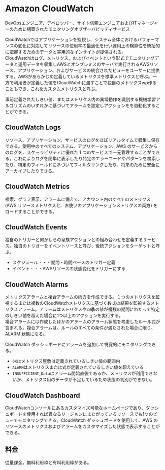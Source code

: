 # Amazon CloudWatch  
DevOpsエンジニア、デベロッパー、サイト信頼エンジニアおよびITマネージャーのために構築されたモニタリングオブザーバビリティサービス  

CloudWatchではアプリケーションを監視し、システム全体におけるパフォーマンスの変化に対応してリソースの使用率の最適化を行い運用上の検算性を統括的に把握するためのデータと実用的なインサイトが提供される。  
CloudWatchはログ、メトリクス、およびイベントという形式でモニタリングデータと運用データを収集しAWSとオンプレミスのサーバで実行されるAWSリソース、アプリケーション、およびサービスの統合されたビューをユーザーに提供する。AWSがあらかじめ定義しているメトリクスを標準メトリクスと呼ぶ。一方で利用者が定義した値をCloudWatchに渡すことで独自のメトリクスwp作ることもでき、これをカスタムメトリクスと呼ぶ。

事前定義されたしきい値、またはメトリクス内の異常動作を識別する機械学習アルゴリズムのいずれかに基づいてアラームを設定しアクションをを自動化することができる。

## CloudWatch Logs  
リソース、アプリケーション、サービスのログをほぼリアルタイムで収集し保存できる。使用中のすべてのシステム、アプリケーション、AWS のサービスからのログを、スケーラビリティに優れた 1 つのサービスで一元管理することができる。これによりログを簡単に表示したり特定のエラーコードやパターンを検索したり、特定のフィールドに基づいてフィルタリングしたり、将来のために安全にアーカイブしたりできる。

## CloudWatch Metrics  
検索、グラフ表示、アラームに備えて、アカウント内のすべてのメトリクス (AWS リソースメトリクスと、お使いのアプリケーションメトリクスの両方) をロードすることができる。  

## CloudWatch Events  
独自のトリガーと何かしらの皇族アクションとの組み合わせを定義するサービス。独自のトリガーをイベントソースと呼び、後続アクションをターゲットと呼ぶ。
- スケジュール・・・期間・時間ベースのトリガー定義  
- イベント・・・AWSリソースの状態変化をトリガーにする  

## CloudWatch Alarms  
メトリクスアラームと複合アラームの両方を作成できる。１つのメトリクスを監視するまたは複数のCloudWatchメトリクスに基づく数式の結果を監視するメトリクスアラーム。アラームはメトリクスや四季の値が複数の期間にわたって特定のしきい値を超えた場合に1つ以上のアクションを実行する。  
複合アラームには作成したほかのアラームのアラーム状態を考慮したルール式が含まれる。複合アラームは、ルールのすべての条件が満たされた場合に限り、ALARM 状態になる。  

CloudWatch ダッシュボードにアラームを追加して視覚的にモニタリングできる。
- `OK`はメトリクス屋敷は定義されているしきい値の範囲内
- `ALARM`はメトリクスまたは式が定義されているしきい値を超えている
- `INSUFFICIENT_Data`はアラーム開始直後であるか、メトリクスが利用できないか、メトリクス用のデータが不足しているため状態の判別ができない。  


## CloudWatch Dashboard  
CloudWatchコンソールにあるカスタマイズ可能なホームページであり、ダッシュボードを使用すれば異なるリージョンにまたがっているリソースでも1つのビューでモニタリングできる。CloudWatch ダッシュボードを使用して、AWS のリソースのメトリクスおよびアラームをカスタマイズした状態で表示することができる。  

## 料金  
従量課金。無料利用枠と有料利用枠がある。